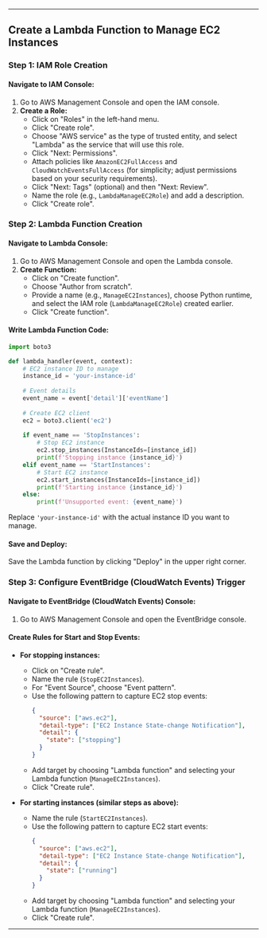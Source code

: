 
---

## Create a Lambda Function to Manage EC2 Instances

### Step 1: IAM Role Creation

#### Navigate to IAM Console:
1. Go to AWS Management Console and open the IAM console.
2. **Create a Role:**
   - Click on "Roles" in the left-hand menu.
   - Click "Create role".
   - Choose "AWS service" as the type of trusted entity, and select "Lambda" as the service that will use this role.
   - Click "Next: Permissions".
   - Attach policies like `AmazonEC2FullAccess` and `CloudWatchEventsFullAccess` (for simplicity; adjust permissions based on your security requirements).
   - Click "Next: Tags" (optional) and then "Next: Review".
   - Name the role (e.g., `LambdaManageEC2Role`) and add a description.
   - Click "Create role".

### Step 2: Lambda Function Creation

#### Navigate to Lambda Console:
1. Go to AWS Management Console and open the Lambda console.
2. **Create Function:**
   - Click on "Create function".
   - Choose "Author from scratch".
   - Provide a name (e.g., `ManageEC2Instances`), choose Python runtime, and select the IAM role (`LambdaManageEC2Role`) created earlier.
   - Click "Create function".

#### Write Lambda Function Code:
```python
import boto3

def lambda_handler(event, context):
    # EC2 instance ID to manage
    instance_id = 'your-instance-id'
    
    # Event details
    event_name = event['detail']['eventName']
    
    # Create EC2 client
    ec2 = boto3.client('ec2')
    
    if event_name == 'StopInstances':
        # Stop EC2 instance
        ec2.stop_instances(InstanceIds=[instance_id])
        print(f'Stopping instance {instance_id}')
    elif event_name == 'StartInstances':
        # Start EC2 instance
        ec2.start_instances(InstanceIds=[instance_id])
        print(f'Starting instance {instance_id}')
    else:
        print(f'Unsupported event: {event_name}')
```

Replace `'your-instance-id'` with the actual instance ID you want to manage.

#### Save and Deploy:
Save the Lambda function by clicking "Deploy" in the upper right corner.

### Step 3: Configure EventBridge (CloudWatch Events) Trigger

#### Navigate to EventBridge (CloudWatch Events) Console:
1. Go to AWS Management Console and open the EventBridge console.

#### Create Rules for Start and Stop Events:
- **For stopping instances:**
   - Click on "Create rule".
   - Name the rule (`StopEC2Instances`).
   - For "Event Source", choose "Event pattern".
   - Use the following pattern to capture EC2 stop events:
     ```json
     {
       "source": ["aws.ec2"],
       "detail-type": ["EC2 Instance State-change Notification"],
       "detail": {
         "state": ["stopping"]
       }
     }
     ```
   - Add target by choosing "Lambda function" and selecting your Lambda function (`ManageEC2Instances`).
   - Click "Create rule".

- **For starting instances (similar steps as above):**
   - Name the rule (`StartEC2Instances`).
   - Use the following pattern to capture EC2 start events:
     ```json
     {
       "source": ["aws.ec2"],
       "detail-type": ["EC2 Instance State-change Notification"],
       "detail": {
         "state": ["running"]
       }
     }
     ```
   - Add target by choosing "Lambda function" and selecting your Lambda function (`ManageEC2Instances`).
   - Click "Create rule".

---
